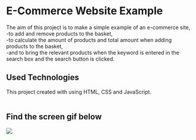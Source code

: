 # E-Commerce Website Example

The aim of this project is to make a simple example of an e-commerce site, </br>
-to add and remove products to the basket,</br>
-to calculate the amount of products and total amount when adding products to the basket,</br>
-and to bring the relevant products when the keyword is entered in the search box and the search button is clicked. 

<h2> Used Technologies </h2>

This project created with using HTML, CSS and JavaScript. </br>
</br>

<h2> Find the screen gif below </h2> 

![](eCommerce.gif)